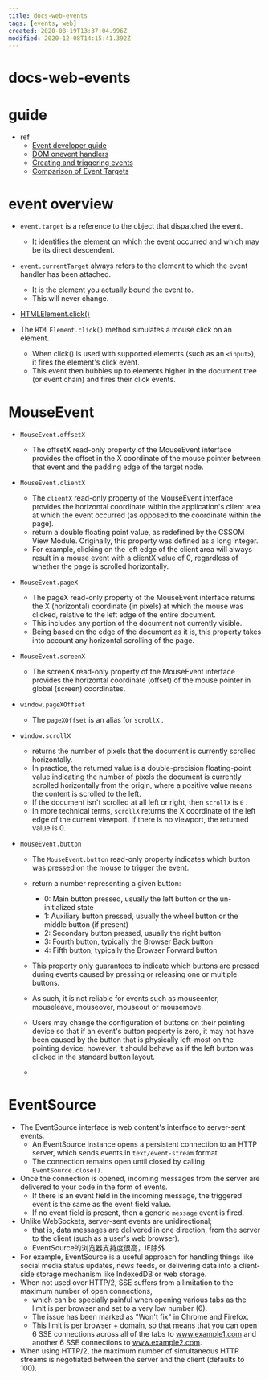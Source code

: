 ```yaml
---
title: docs-web-events
tags: [events, web]
created: 2020-08-19T13:37:04.996Z
modified: 2020-12-08T14:15:41.392Z
---
```


# docs-web-events

# guide

- ref
  - [Event developer guide](https://developer.mozilla.org/en-US/docs/Web/Guide/Events)
  - [DOM onevent handlers](https://developer.mozilla.org/en-US/docs/Web/Guide/Events/Event_handlers)
  - [Creating and triggering events](https://developer.mozilla.org/en-US/docs/Web/Guide/Events/Creating_and_triggering_events)
  - [Comparison of Event Targets](https://developer.mozilla.org/en-US/docs/Web/API/Event/Comparison_of_Event_Targets)
# event overview
- `event.target` is a reference to the object that dispatched the event. 
  - It identifies the element on which the event occurred and which may be its direct descendent.
- `event.currentTarget` always refers to the element to which the event handler has been attached. 
  - It is the element you actually bound the event to. 
  - This will never change.

- [HTMLElement.click()](https://developer.mozilla.org/en-US/docs/Web/API/HTMLElement/click)
- The `HTMLElement.click()` method simulates a mouse click on an element.
  - When click() is used with supported elements (such as an `<input>`), it fires the element's click event.
  - This event then bubbles up to elements higher in the document tree (or event chain) and fires their click events.
# MouseEvent
- `MouseEvent.offsetX`
  - The offsetX read-only property of the MouseEvent interface provides the offset in the X coordinate of the mouse pointer between that event and the padding edge of the target node. 

- `MouseEvent.clientX`
  - The `clientX` read-only property of the MouseEvent interface provides the horizontal coordinate within the application's client area at which the event occurred (as opposed to the coordinate within the page).
  - return a double floating point value, as redefined by the CSSOM View Module. Originally, this property was defined as a long integer.
  - For example, clicking on the left edge of the client area will always result in a mouse event with a clientX value of 0, regardless of whether the page is scrolled horizontally.

- `MouseEvent.pageX`
  - The pageX read-only property of the MouseEvent interface returns the X (horizontal) coordinate (in pixels) at which the mouse was clicked, relative to the left edge of the entire document. 
  - This includes any portion of the document not currently visible.
  - Being based on the edge of the document as it is, this property takes into account any horizontal scrolling of the page. 

- `MouseEvent.screenX`
  - The screenX read-only property of the MouseEvent interface provides the horizontal coordinate (offset) of the mouse pointer in global (screen) coordinates.

- `window.pageXOffset`
  - The `pageXOffset` is an alias for `scrollX` .
- `window.scrollX`
  - returns the number of pixels that the document is currently scrolled horizontally. 
  - In practice, the returned value is a double-precision floating-point value indicating the number of pixels the document is currently scrolled horizontally from the origin, where a positive value means the content is scrolled to the left.
  - If the document isn't scrolled at all left or right, then `scrollX` is `0` .
  - In more technical terms,  `scrollX` returns the X coordinate of the left edge of the current viewport. If there is no viewport, the returned value is 0.

- `MouseEvent.button`
  - The `MouseEvent.button` read-only property indicates which button was pressed on the mouse to trigger the event.
  - return a number representing a given button:
    - 0: Main button pressed, usually the left button or the un-initialized state
    - 1: Auxiliary button pressed, usually the wheel button or the middle button (if present)
    - 2: Secondary button pressed, usually the right button
    - 3: Fourth button, typically the Browser Back button
    - 4: Fifth button, typically the Browser Forward button
  - This property only guarantees to indicate which buttons are pressed during events caused by pressing or releasing one or multiple buttons. 
  - As such, it is not reliable for events such as mouseenter, mouseleave, mouseover, mouseout or mousemove.
  - Users may change the configuration of buttons on their pointing device so that if an event's button property is zero, it may not have been caused by the button that is physically left–most on the pointing device; however, it should behave as if the left button was clicked in the standard button layout.

  - 

# EventSource
- The EventSource interface is web content's interface to server-sent events. 
  - An EventSource instance opens a persistent connection to an HTTP server, which sends events in `text/event-stream` format. 
  - The connection remains open until closed by calling `EventSource.close()`.
- Once the connection is opened, incoming messages from the server are delivered to your code in the form of events. 
  - If there is an event field in the incoming message, the triggered event is the same as the event field value. 
  - If no event field is present, then a generic `message` event is fired.
- Unlike WebSockets, server-sent events are unidirectional; 
  - that is, data messages are delivered in one direction, from the server to the client (such as a user's web browser). 
  - EventSource的浏览器支持度很高，IE除外
- For example, EventSource is a useful approach for handling things like social media status updates, news feeds, or delivering data into a client-side storage mechanism like IndexedDB or web storage.
- When not used over HTTP/2, SSE suffers from a limitation to the maximum number of open connections, 
  - which can be specially painful when opening various tabs as the limit is per browser and set to a very low number (6). 
  - The issue has been marked as "Won't fix" in Chrome and Firefox. 
  - This limit is per browser + domain, so that means that you can open 6 SSE connections across all of the tabs to www.example1.com and another 6 SSE connections to www.example2.com. 
- When using HTTP/2, the maximum number of simultaneous HTTP streams is negotiated between the server and the client (defaults to 100).
